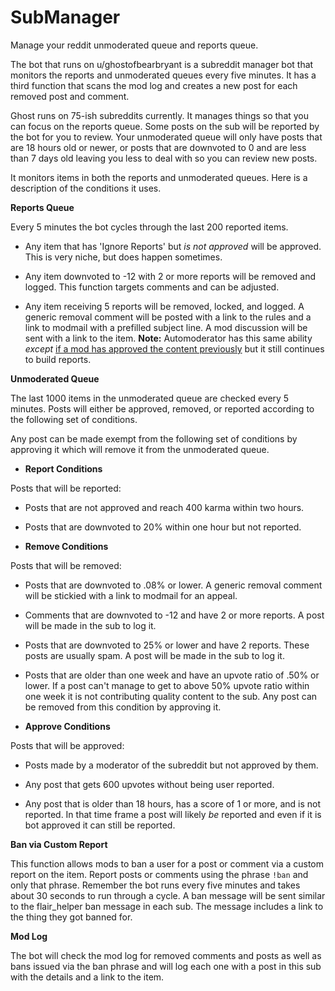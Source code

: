 # SubManager

Manage your reddit unmoderated queue and reports queue.  

The bot that runs on u/ghostofbearbryant is a subreddit manager bot that monitors the reports and unmoderated queues every five minutes.  It has a third function that scans the mod log and creates a new post for each removed post and comment.  

Ghost runs on 75-ish subreddits currently.  It manages things so that you can focus on the reports queue.  Some posts on the sub will be reported by the bot for you to review.  Your unmoderated queue will only have posts that are 18 hours old or newer, or posts that are downvoted to 0 and are less than 7 days old leaving you less to deal with so you can review new posts.

It monitors items in both the reports and unmoderated queues. Here is a description of the conditions it uses. 

**Reports Queue**

Every 5 minutes the bot cycles through the last 200 reported items. 

- Any item that has 'Ignore Reports' but *is not approved* will be approved.  This is very niche, but does happen sometimes.

- Any item downvoted to -12 with 2 or more reports will be removed and logged.  This function targets comments and can be adjusted.

- Any item receiving 5 reports will be removed, locked, and logged.  A generic removal comment will be posted with a link to the rules and a link to modmail with a prefilled subject line. A mod discussion will be sent with a link to the item.  **Note:** Automoderator has this same ability *except* [if a mod has approved the content previously](https://imgur.com/KPO4orL) but it still continues to build reports. 

**Unmoderated Queue**

The last 1000 items in the unmoderated queue are checked every 5 minutes. Posts will either be approved, removed, or reported according to the following set of conditions. 

Any post can be made exempt from the following set of conditions by approving it which will remove it from the unmoderated queue. 

- **Report Conditions**

 Posts that will be reported:

 - Posts that are not approved and reach 400 karma within two hours.
 - Posts that are downvoted to 20% within one hour but not reported.

- **Remove Conditions**

 Posts that will be removed:

 - Posts that are downvoted to .08% or lower.  A generic removal comment will be stickied with a link to modmail for an appeal.  

 - Comments that are downvoted to -12 and have 2 or more reports.  A post will be made in the sub to log it.  

 - Posts that are downvoted to 25% or lower and have 2 reports.  These posts are usually spam. A post will be made in the sub to log it.  

 - Posts that are older than one week and have an upvote ratio of .50%  or lower.  If a post can't manage to get to above 50% upvote ratio within one week it is not contributing quality content to the sub.  Any post can be removed from this condition by approving it. 
     
- **Approve Conditions**

 Posts that will be approved:
 
 - Posts made by a moderator of the subreddit but not approved by them. 

 - Any post that gets 600 upvotes without being user reported.  

 - Any post that is older than 18 hours, has a score of 1 or more, and is not reported.  In that time frame a post will likely *be* reported and even if it is bot approved it can still be reported. 




**Ban via Custom Report**

This function allows mods to ban a user for a post or comment via a custom report on the item.  Report posts or comments using the phrase ```!ban``` and only that phrase.  Remember the bot runs every five minutes and takes about 30 seconds to run through a cycle.  A ban message will be sent similar to the flair_helper ban message in each sub.  The message includes a link to the thing they got banned for.  

**Mod Log**

The bot will check the mod log for removed comments and posts as well as bans issued via the ban phrase and will log each one with a post in this sub with the details and a link to the item.
